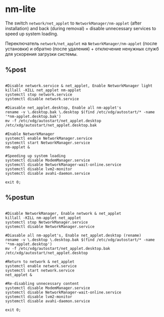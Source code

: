 # nm-lite
The switch `network/net_applet` to `NetworkManager/nm-applet` (after installation) and back (during removal) + disable unnecessary services to speed up system loading.

Переключатель `network/net_applet` на `NetworkManager/nm-applet` (после установки) и обратно (после удаления) + отключение ненужных служб для ускорения загрузки системы.

%post
--
```#!/bin/bash

#Disable network.service & net_applet, Enable NetworkManager light
killall -KILL net_applet nm-applet
systemctl stop network.service
systemctl disable network.service

#Diasable net_applet.desktop, Enable all nm-applet's
rename -v \.desktop.bak \.desktop $(find /etc/xdg/autostart/* -name '*nm-applet.desktop.bak')
mv -f /etc/xdg/autostart/net_applet.desktop /etc/xdg/autostart/net_applet.desktop.bak

#Enable NetworkManager
systemctl enable NetworkManager.service
systemctl start NetworkManager.service
nm-applet &

#Speeding up system loading
systemctl disable ModemManager.service
systemctl disable NetworkManager-wait-online.service
systemctl disable lvm2-monitor
systemctl disable avahi-daemon.service

exit 0;
```

%postun
--
```#!/bin/bash

#Disable NetworkManager, Enable network & net_applet
killall -KILL nm-applet net_applet
systemctl stop NetworkManager.service
systemctl disable NetworkManager.service

#Diasable all nm-applet's, Enable net_applet.desktop (rename)
rename -v \.desktop \.desktop.bak $(find /etc/xdg/autostart/* -name '*nm-applet.desktop')
mv -f /etc/xdg/autostart/net_applet.desktop.bak /etc/xdg/autostart/net_applet.desktop

#Return to network & net_applet
systemctl enable network.service
systemctl start network.service
net_applet &

#Re-disabling unnecessary content
systemctl disable ModemManager.service
systemctl disable NetworkManager-wait-online.service
systemctl disable lvm2-monitor
systemctl disable avahi-daemon.service

exit 0;
```
